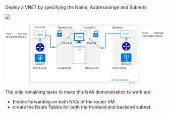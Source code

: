 Deploy a VNET by specifying the Name, Addressrange and Subnets

<a href="https://portal.azure.com/#create/Microsoft.Template/uri/https%3A%2F%2Fraw.githubusercontent.com%2Ftvuylsteke%2Fazure-arm%2Fmaster%2FFullSolution%2Fazuredeploy.json" target="_blank">
    <img src="http://azuredeploy.net/deploybutton.png"/>
</a>

![topology](overview.png)

The only remaining tasks to make this NVA demonstration to work are:

* Enable forwarding on both NICs of the router VM
* create the Route Tables for both the frontend and backend subnet.